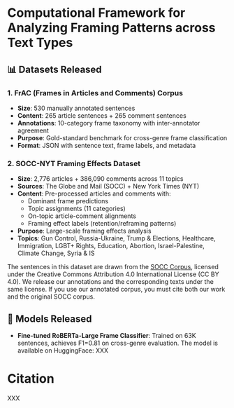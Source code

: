 # Computational Framework for Analyzing Framing Patterns across Text Types

## 📊 Datasets Released

### 1. FrAC (Frames in Articles and Comments) Corpus
- **Size**: 530 manually annotated sentences
- **Content**: 265 article sentences + 265 comment sentences  
- **Annotations**: 10-category frame taxonomy with inter-annotator agreement
- **Purpose**: Gold-standard benchmark for cross-genre frame classification
- **Format**: JSON with sentence text, frame labels, and metadata

### 2. SOCC-NYT Framing Effects Dataset  
- **Size**: 2,776 articles + 386,090 comments across 11 topics
- **Sources**: The Globe and Mail (SOCC) + New York Times (NYT)
- **Content**: Pre-processed articles and comments with:
  - Dominant frame predictions
  - Topic assignments (11 categories)
  - On-topic article-comment alignments
  - Framing effect labels (retention/reframing patterns)
- **Purpose**: Large-scale framing effects analysis
- **Topics**: Gun Control, Russia-Ukraine, Trump & Elections, Healthcare, Immigration, LGBT+ Rights, Education, Abortion, Israel-Palestine, Climate Change, Syria & IS

The sentences in this dataset are drawn from the [SOCC Corpus](https://github.com/sfu-discourse-lab/SOCC), licensed under the Creative Commons Attribution 4.0 International License (CC BY 4.0).
We release our annotations and the corresponding texts under the same license. If you use our annotated corpus, you must cite both our work and the original SOCC corpus.

## 🤖 Models Released

- **Fine-tuned RoBERTa-Large Frame Classifier**: Trained on 63K sentences, achieves F1=0.81 on cross-genre evaluation. The model is available on HuggingFace: XXX


# Citation
XXX
